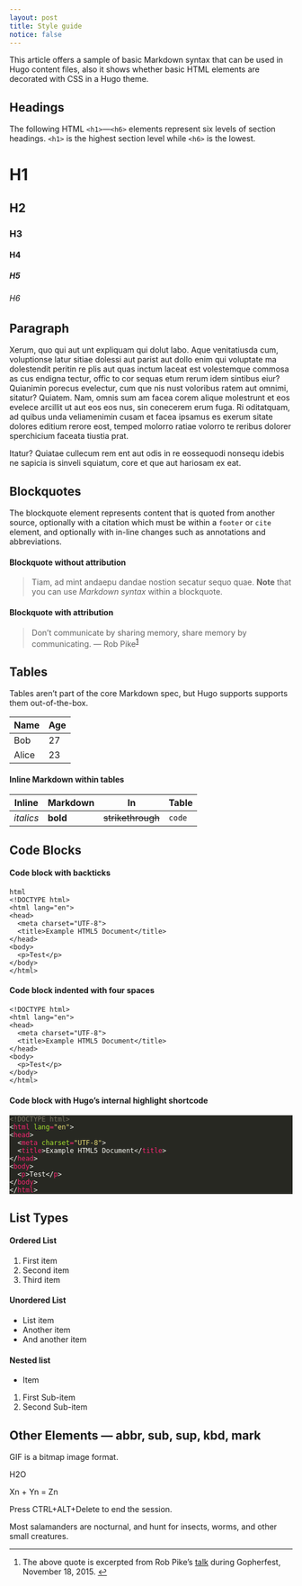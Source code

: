 ```yaml
---
layout: post
title: Style guide
notice: false
---
```


<p>This article offers a sample of basic Markdown syntax that can be used in Hugo content files, also it shows whether basic HTML elements are decorated with CSS in a Hugo theme.</p>
<h2 id="headings">Headings</h2>
<p>The following HTML <code>&lt;h1&gt;</code>—<code>&lt;h6&gt;</code> elements represent six levels of section headings. <code>&lt;h1&gt;</code> is the highest section level while <code>&lt;h6&gt;</code> is the lowest.</p>
<h1 id="h1">H1</h1>
<h2 id="h2">H2</h2>
<h3 id="h3">H3</h3>
<h4 id="h4">H4</h4>
<h5 id="h5">H5</h5>
<h6 id="h6">H6</h6>
<h2 id="paragraph">Paragraph</h2>
<p>Xerum, quo qui aut unt expliquam qui dolut labo. Aque venitatiusda cum, voluptionse latur sitiae dolessi aut parist aut dollo enim qui voluptate ma dolestendit peritin re plis aut quas inctum laceat est volestemque commosa as cus endigna tectur, offic to cor sequas etum rerum idem sintibus eiur? Quianimin porecus evelectur, cum que nis nust voloribus ratem aut omnimi, sitatur? Quiatem. Nam, omnis sum am facea corem alique molestrunt et eos evelece arcillit ut aut eos eos nus, sin conecerem erum fuga. Ri oditatquam, ad quibus unda veliamenimin cusam et facea ipsamus es exerum sitate dolores editium rerore eost, temped molorro ratiae volorro te reribus dolorer sperchicium faceata tiustia prat.</p>
<p>Itatur? Quiatae cullecum rem ent aut odis in re eossequodi nonsequ idebis ne sapicia is sinveli squiatum, core et que aut hariosam ex eat.</p>
<h2 id="blockquotes">Blockquotes</h2>
<p>The blockquote element represents content that is quoted from another source, optionally with a citation which must be within a <code>footer</code> or <code>cite</code> element, and optionally with in-line changes such as annotations and abbreviations.</p>
<h4 id="blockquote-without-attribution">Blockquote without attribution</h4>
<blockquote>
<p>Tiam, ad mint andaepu dandae nostion secatur sequo quae.
<strong>Note</strong> that you can use <em>Markdown syntax</em> within a blockquote.</p>
</blockquote>
<h4 id="blockquote-with-attribution">Blockquote with attribution</h4>
<blockquote>
<p>Don&rsquo;t communicate by sharing memory, share memory by communicating.<!-- raw HTML omitted -->
— <!-- raw HTML omitted -->Rob Pike<sup id="fnref:1"><a href="#fn:1" class="footnote-ref" role="doc-noteref">1</a></sup><!-- raw HTML omitted --></p>
</blockquote>
<h2 id="tables">Tables</h2>
<p>Tables aren&rsquo;t part of the core Markdown spec, but Hugo supports supports them out-of-the-box.</p>
<table>
<thead>
<tr>
<th>Name</th>
<th>Age</th>
</tr>
</thead>
<tbody>
<tr>
<td>Bob</td>
<td>27</td>
</tr>
<tr>
<td>Alice</td>
<td>23</td>
</tr>
</tbody>
</table>
<h4 id="inline-markdown-within-tables">Inline Markdown within tables</h4>
<table>
<thead>
<tr>
<th>Inline   </th>
<th>Markdown   </th>
<th>In   </th>
<th>Table</th>
</tr>
</thead>
<tbody>
<tr>
<td><em>italics</em></td>
<td><strong>bold</strong></td>
<td><del>strikethrough</del>   </td>
<td><code>code</code></td>
</tr>
</tbody>
</table>
<h2 id="code-blocks">Code Blocks</h2>
<h4 id="code-block-with-backticks">Code block with backticks</h4>
<pre><code>html
&lt;!DOCTYPE html&gt;
&lt;html lang=&quot;en&quot;&gt;
&lt;head&gt;
  &lt;meta charset=&quot;UTF-8&quot;&gt;
  &lt;title&gt;Example HTML5 Document&lt;/title&gt;
&lt;/head&gt;
&lt;body&gt;
  &lt;p&gt;Test&lt;/p&gt;
&lt;/body&gt;
&lt;/html&gt;
</code></pre><h4 id="code-block-indented-with-four-spaces">Code block indented with four spaces</h4>
<pre><code>&lt;!DOCTYPE html&gt;
&lt;html lang=&quot;en&quot;&gt;
&lt;head&gt;
  &lt;meta charset=&quot;UTF-8&quot;&gt;
  &lt;title&gt;Example HTML5 Document&lt;/title&gt;
&lt;/head&gt;
&lt;body&gt;
  &lt;p&gt;Test&lt;/p&gt;
&lt;/body&gt;
&lt;/html&gt;
</code></pre>
<h4 id="code-block-with-hugos-internal-highlight-shortcode">Code block with Hugo&rsquo;s internal highlight shortcode</h4>
<div class="highlight"><pre style="color:#f8f8f2;background-color:#272822;-moz-tab-size:4;-o-tab-size:4;tab-size:4"><code class="language-html" data-lang="html"><span style="color:#75715e">&lt;!DOCTYPE html&gt;</span>
&lt;<span style="color:#f92672">html</span> <span style="color:#a6e22e">lang</span><span style="color:#f92672">=</span><span style="color:#e6db74">&#34;en&#34;</span>&gt;
&lt;<span style="color:#f92672">head</span>&gt;
  &lt;<span style="color:#f92672">meta</span> <span style="color:#a6e22e">charset</span><span style="color:#f92672">=</span><span style="color:#e6db74">&#34;UTF-8&#34;</span>&gt;
  &lt;<span style="color:#f92672">title</span>&gt;Example HTML5 Document&lt;/<span style="color:#f92672">title</span>&gt;
&lt;/<span style="color:#f92672">head</span>&gt;
&lt;<span style="color:#f92672">body</span>&gt;
  &lt;<span style="color:#f92672">p</span>&gt;Test&lt;/<span style="color:#f92672">p</span>&gt;
&lt;/<span style="color:#f92672">body</span>&gt;
&lt;/<span style="color:#f92672">html</span>&gt;</code></pre></div>
<h2 id="list-types">List Types</h2>
<h4 id="ordered-list">Ordered List</h4>
<ol>
<li>First item</li>
<li>Second item</li>
<li>Third item</li>
</ol>
<h4 id="unordered-list">Unordered List</h4>
<ul>
<li>List item</li>
<li>Another item</li>
<li>And another item</li>
</ul>
<h4 id="nested-list">Nested list</h4>
<ul>
<li>Item</li>
</ul>
<ol>
<li>First Sub-item</li>
<li>Second Sub-item</li>
</ol>
<h2 id="other-elements--abbr-sub-sup-kbd-mark">Other Elements — abbr, sub, sup, kbd, mark</h2>
<p><!-- raw HTML omitted -->GIF<!-- raw HTML omitted --> is a bitmap image format.</p>
<p>H<!-- raw HTML omitted -->2<!-- raw HTML omitted -->O</p>
<p>X<!-- raw HTML omitted -->n<!-- raw HTML omitted --> + Y<!-- raw HTML omitted -->n<!-- raw HTML omitted --> = Z<!-- raw HTML omitted -->n<!-- raw HTML omitted --></p>
<p>Press <!-- raw HTML omitted --><!-- raw HTML omitted -->CTRL<!-- raw HTML omitted -->+<!-- raw HTML omitted -->ALT<!-- raw HTML omitted -->+<!-- raw HTML omitted -->Delete<!-- raw HTML omitted --><!-- raw HTML omitted --> to end the session.</p>
<p>Most <!-- raw HTML omitted -->salamanders<!-- raw HTML omitted --> are nocturnal, and hunt for insects, worms, and other small creatures.</p>
<section class="footnotes" role="doc-endnotes">
<hr>
<ol>
<li id="fn:1" role="doc-endnote">
<p>The above quote is excerpted from Rob Pike&rsquo;s <a href="https://www.youtube.com/watch?v=PAAkCSZUG1c">talk</a> during Gopherfest, November 18, 2015. <a href="#fnref:1" class="footnote-backref" role="doc-backlink">&#x21a9;&#xfe0e;</a></p>
</li>
</ol>
